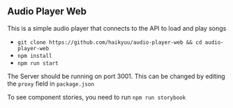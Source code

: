## Audio Player Web

This is a simple audio player that connects to the API to load and play songs

- `git clone https://github.com/haikyuu/audio-player-web && cd audio-player-web`
- `npm install`
- `npm run start`

The Server should be running on port 3001. This can be changed by editing the `proxy` field in `package.json`

To see component stories, you need to run `npm run storybook`
